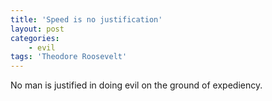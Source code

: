 ```yaml
---
title: 'Speed is no justification'
layout: post
categories:
    - evil
tags: 'Theodore Roosevelt'
---
```


No man is justified in doing evil on the ground of expediency.